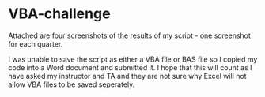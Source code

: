 # VBA-challenge
Attached are four screenshots of the results of my script - one screenshot for each quarter. 

I was unable to save the script as either a VBA file or BAS file so I copied my code into a Word document and submitted it. I hope that this will count as I have asked my instructor and TA and they are not sure why Excel will not allow  VBA files to be saved seperately.
